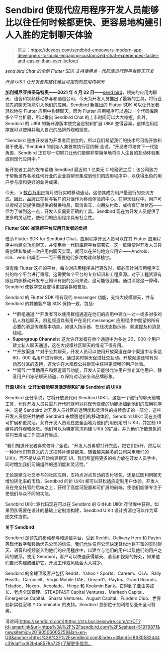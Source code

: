# Sendbird 使现代应用程序开发人员能够比以往任何时候都更快、更容易地构建引人入胜的定制聊天体验

> 原文：<https://devops.com/sendbird-empowers-modern-app-developers-to-build-engaging-customized-chat-experiences-faster-and-easier-than-ever-before/>

*send bird Chat 的全新 Flutter SDK 支持使用单一代码库进行跨平台聊天开发*

*开源 UIKit 让开发者构建优雅且可定制的应用内聊天*

**加利福尼亚州圣马特奥——2021 年 4 月 22 日——**[send bird](https://sendbird.com/)，领先的应用内聊天、语音和视频移动参与和通信公司，今天为开发人员推出了最新的工具，将行业领先的聊天功能引入他们的应用。Sendbird 新推出的 Flutter SDK 可以让开发者轻松地在 Flutter 应用中构建聊天。因为 Flutter 应用程序可以通过一个代码库跨多个平台扩展，所以推出 Sendbird Chat 的上市时间可以大大缩短。此外，Sendbird 的 UIKit 的新开源版本使完全定制和扩展 UIKit 变得容易，这样应用程序就可以使用并融入自己的品牌外观和感觉。

“Sendbird 是由开发者为开发者而创立的，所以我们希望我们的技术尽可能开放和易于使用，”Sendbird 的创始人兼首席执行官约翰·金说。“开发者将培育下一代独角兽，Sendbird 正在尽一切努力让他们能够非常简单地将引人注目的互动体验集成到现代应用中。”

新开发者工具的发布紧随 Sendbird 最近的 1 亿美元 C 轮融资之后；该公司致力于帮助世界各地任何行业的企业将聊天集成到他们的应用程序中，以获得出色的用户参与度和更好的业务成果。

今天， b [数百万用户](https://www.statista.com/statistics/258749/most-popular-global-mobile-messenger-apps/)每月进行实时移动通话，这使其成为用户最流行的交流方式。因此，品牌正在将与客户的对话作为移动体验的中心。在聊天线程中，用户可以授权送货提供商提供的替换物品，取消乘车，向朋友付款，或检查订单状态——但为了做到这一点，开发人员需要正确的工具。Sendbird 现在为开发人员提供了更多的灵活性，使他们的应用程序具有社会性。

**Flutter SDK:减轻跨平台应用开发者的负担**

借助 Flutter SDK for Sendbird Chat，应用程序开发人员可以在其 Flutter 应用程序中构建全功能聊天，并使用单一代码库跨平台部署它。这一框架使得开发人员只需创建和集成一次应用内聊天实现，就可以在任何地方应用它——Android、iOS、web 和桌面——而不需要他们多次构建和移植它。

没有像 Flutter 这样的平台，每次对应用程序进行更改时，都必须针对应用程序支持的每个平台进行重写，这需要每个平台的专业知识和工程资源。对于工程资源有限且内部移动开发专业知识有限的公司来说，这可能很困难。通过消除这一障碍，Sendbird 使数字交互变得更加容易和普及。

Sendbird 的 Flutter SDK 带有现代 messenger 功能，支持大规模聊天，并与 Sendbird 的其他客户端 SDK 保持一致，包括:

*   **群组通道:**开发者可以使用群组通道在他们的应用中建立一对一或多对多的私人群组聊天。群组频道具有用户在现代 messenger 应用程序中期望的所有必要的消息传递基本功能，如键入指示器、在线状态指示器、频道提及和消息线程。
*   **Supergroup Channels:** 这允许开发者在单个通道中为多达 20，000 个用户建立私人聊天通道，这在大规模社区聊天的情况下很有用。
*   **开放渠道:**对于公共聊天，开发人员可以使用开放渠道在单个渠道中与多达 60，000 名用户进行聊天，通过实时聊天促进社交互动。开放频道还带有对动态分区的[支持](https://sendbird.com/blog/open-channels-dynamic-partitioning)，这允许在大规模公共聊天中获得更流畅的用户体验。
*   **调节:**借助用户和频道调节功能，开发人员能够允许用户禁止其他用户、静音用户和冻结聊天频道，以保持对话安全和品牌形象。

**开源 UIKit:** **让开发者能够灵活定制和扩展 Sendbird 的 UIKit**

Sendbird 还分享说，它将开放源代码 Sendbird UIKit，这是一个流行的聊天前端工具，允许开发人员只需几行代码就可以将现代信使的功能添加到他们的应用程序中。这是 Sendbird 对开发人员社区的透明度和灵活性的持续承诺的一部分，这些开发人员信任并依赖 Sendbird 来增强他们的移动体验。Sendbird UIKit 现在变得可扩展和更灵活，允许开发人员现在更全面地为他们的用例定制 UIKit，并定制 UI 组件的外观和感觉。他们可以为特定需求构建 UIKit 的扩展，并为他们所能想象的任何垂直或工作流进行集成。

“我们知道开发者喜欢修补，”金说。“开发人员希望打开东西，把它们拆开，然后以一种对他们有意义的方式把碎片组装起来。随着越来越多的公司采用我们的 UIKit，而不是从头开始构建聊天 UI，我们希望将更多的权力放在开发人员手中，同时增加我们前端组件的透明度和灵活性。”

无论是建立社交参与的社区应用，支持点对点互动的支付钱包，还是试图利用聊天增加转化率的市场，Sendbird 的新 UIKit 都可以轻松适应定制用户体验。开发人员在完全托管的后端之上，获得了高度可配置和可扩展的前端，使他们能够专注于使他们与众不同的功能。

Sendbird UIKit 源代码现在可以在 Sendbird 的 GitHub UIKit 存储库中获得。如果团队需要在设计的基础上定制或构建，Sendbird UIKit 设计资源也可以作为草图文件提供。

**关于 Sendbird**

Sendbird 是领先的移动参与和通信平台，受到 Reddit、Delivery Hero 和 Paytm 等现代数字和移动优先公司的信任。我们允许任何公司快速轻松地将丰富的实时聊天、语音和视频嵌入到他们的应用程序中，以建立与他们的用户以及他们的用户之间的联系。使用 Sendbird，客户可以快速获得聊天、语音和视频的好处，如果他们自己构建或维护它，开发工作或风险会大大减少。

Sendbird 的全球顶级客户包括 Reddit、Yahoo！Sports、Careem、OLA、Rally Health、Carousell、Virgin Mobile UAE、Dream11、Paytm、Grand Rounds、Teladoc、Nexon、Accolade、Hinge 和 Kookmin Bank。它得到了亚由美成长、老虎全球管理、STEADFAST Capital Ventures、Meritech Capital、Emergence Capital、Shasta Ventures、August Capital、Funders Club、世界创新实验室和 Y Combinator 的支持。Sendbird 总部位于加利福尼亚州圣马特奥。

请访问[https://sendbird.com](https://cts.businesswire.com/ct/CT?id=smartlink&url=https%3A%2F%2Fsendbird.com%2F&esheet=51979871&newsitemid=20190506005258&lan=en-US&anchor=https%3A%2F%2Fsendbird.com&index=3&md5=8630582d44c39daf1cd92b4a8578a725)了解更多信息。